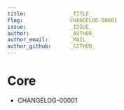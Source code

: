 ```yaml
---
title:              _TITLE_
flag:               CHANGELOG-00001
issue:              _ISSUE_
author:             _AUTHOR_
author_email:       _MAIL_
author_github:      _GITHUB_
---
```

# Core
* CHANGELOG-00001
